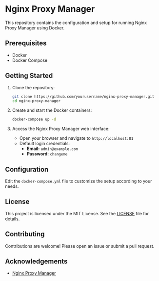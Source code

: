 # Nginx Proxy Manager

This repository contains the configuration and setup for running Nginx Proxy Manager using Docker.

## Prerequisites

- Docker
- Docker Compose

## Getting Started

1. Clone the repository:
    ```sh
    git clone https://github.com/yourusername/nginx-proxy-manager.git
    cd nginx-proxy-manager
    ```

2. Create and start the Docker containers:
    ```sh
    docker-compose up -d
    ```

3. Access the Nginx Proxy Manager web interface:
    - Open your browser and navigate to `http://localhost:81`
    - Default login credentials:
        - **Email:** `admin@example.com`
        - **Password:** `changeme`

## Configuration

Edit the `docker-compose.yml` file to customize the setup according to your needs.

## License

This project is licensed under the MIT License. See the [LICENSE](LICENSE) file for details.

## Contributing

Contributions are welcome! Please open an issue or submit a pull request.

## Acknowledgements

- [Nginx Proxy Manager](https://nginxproxymanager.com/)
